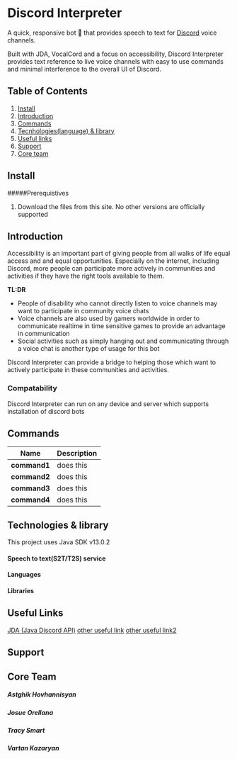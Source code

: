 # Discord Interpreter

A quick, responsive bot :robot: that provides speech to text for [Discord](https://www.google.com "Discord Homepage") voice channels.

Built with JDA, VocalCord and a focus on accessibility, Discord Interpreter provides text reference to live voice channels with easy to use commands and minimal interference to the overall UI of Discord.

## Table of Contents
1. [Install](#install)
2. [Introduction](#introduction)
3. [Commands](#commands)
4. [Tecnhologies(language) & library](#technologies-and-library)
5. [Useful links](#useful-links)
6. [Support](#support)
7. [Core team](#core-team)

## Install

#####Prerequistives

1. Download the files from this site. No other versions are officially supported

## Introduction

Accessibility is an important part of giving people from all walks of life equal access and and equal opportunities. Especially on the internet, including Discord, more people can participate more actively in communities and activities if they have the right tools available to them.

**TL:DR**

* People of disability who cannot directly listen to voice channels may want to participate in community voice chats
* Voice channels are also used by gamers worldwide in order to communicate realtime in time sensitive games to provide an advantage in communication
* Social activities such as simply hanging out and communicating through a voice chat is another type of usage for this bot

Discord Interpreter can provide a bridge to helping those which want to actively participate in these communities and activities.

### Compatability
Discord Interpreter can run on any device and server which supports installation of discord bots 

## Commands

| Name             | Description                                                              |
| ---------------- | ------------------------------------------------------------------------ |
| **command1**     | does this                                                                |
| **command2**     | does this                                                                |
| **command3**     | does this                                                                |
| **command4**     | does this                                                                |

## Technologies & library

This project uses Java SDK v13.0.2

#### Speech to text(S2T/T2S) service
#### Languages
#### Libraries

## Useful Links

[JDA (Java Discord API)](https://github.com/DV8FromTheWorld/JDA "Java Discord API github home page")
[other useful link](https://www.google.com "Blank Link")
[other useful link2](https://www.google.com "Blank Link")

## Support

## Core Team
##### Astghik Hovhannisyan
##### Josue Orellana
##### Tracy Smart
##### Vartan Kazaryan
